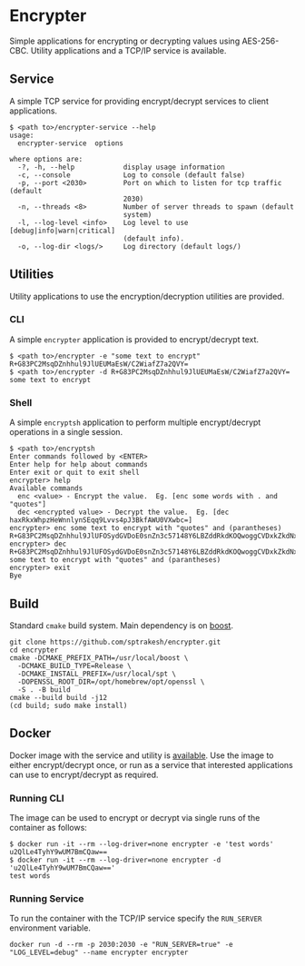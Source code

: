 # Encrypter
Simple applications for encrypting or decrypting values using AES-256-CBC.
Utility applications and a TCP/IP service is available.

## Service
A simple TCP service for providing encrypt/decrypt services to client applications.

```shell
$ <path to>/encrypter-service --help
usage:
  encrypter-service  options

where options are:
  -?, -h, --help            display usage information
  -c, --console             Log to console (default false)
  -p, --port <2030>         Port on which to listen for tcp traffic (default
                            2030)
  -n, --threads <8>         Number of server threads to spawn (default
                            system)
  -l, --log-level <info>    Log level to use [debug|info|warn|critical]
                            (default info).
  -o, --log-dir <logs/>     Log directory (default logs/)
```

## Utilities
Utility applications to use the encryption/decryption utilities are provided.

### CLI
A simple `encrypter` application is provided to encrypt/decrypt text.

```shell
$ <path to>/encrypter -e "some text to encrypt"
R+G83PC2MsqDZnhhul9JlUEUMaEsW/C2WiafZ7a2QVY=
$ <path to>/encrypter -d R+G83PC2MsqDZnhhul9JlUEUMaEsW/C2WiafZ7a2QVY=
some text to encrypt
```

### Shell
A simple `encryptsh` application to perform multiple encrypt/decrypt operations in
a single session.

```shell
$ <path to>/encryptsh
Enter commands followed by <ENTER>
Enter help for help about commands
Enter exit or quit to exit shell
encrypter> help
Available commands
  enc <value> - Encrypt the value.  Eg. [enc some words with . and "quotes"]
  dec <encrypted value> - Decrypt the value.  Eg. [dec haxRkxWhpzHeWnnlynSEqq9Lvvs4pJ3BkfAWU0VXwbc=]
encrypter> enc some text to encrypt with "quotes" and (parantheses)
R+G83PC2MsqDZnhhul9JlUFOSydGVDoE0snZn3c57148Y6LBZddRkdKOQwoggCVDxkZkdNxr0AAesgdshJidlQ==
encrypter> dec R+G83PC2MsqDZnhhul9JlUFOSydGVDoE0snZn3c57148Y6LBZddRkdKOQwoggCVDxkZkdNxr0AAesgdshJidlQ==
some text to encrypt with "quotes" and (parantheses)
encrypter> exit
Bye
```

## Build
Standard `cmake` build system.  Main dependency is on [boost](https://boost.org/).

```shell
git clone https://github.com/sptrakesh/encrypter.git
cd encrypter
cmake -DCMAKE_PREFIX_PATH=/usr/local/boost \
  -DCMAKE_BUILD_TYPE=Release \
  -DCMAKE_INSTALL_PREFIX=/usr/local/spt \
  -DOPENSSL_ROOT_DIR=/opt/homebrew/opt/openssl \
  -S . -B build
cmake --build build -j12
(cd build; sudo make install)
```

## Docker
Docker image with the service and utility is [available](https://hub.docker.com/repository/docker/sptrakesh/encrypter).
Use the image to either encrypt/decrypt once, or run as a service that interested 
applications can use to encrypt/decrypt as required.

### Running CLI
The image can be used to encrypt or decrypt via single runs of the container
as follows:

```shell
$ docker run -it --rm --log-driver=none encrypter -e 'test words'
u2QlLe4TyhY9wUM7BmCQaw==
$ docker run -it --rm --log-driver=none encrypter -d 'u2QlLe4TyhY9wUM7BmCQaw=='
test words
```

### Running Service
To run the container with the TCP/IP service specify the `RUN_SERVER` environment
variable.

```shell
docker run -d --rm -p 2030:2030 -e "RUN_SERVER=true" -e "LOG_LEVEL=debug" --name encrypter encrypter
```
